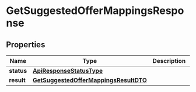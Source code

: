 

# GetSuggestedOfferMappingsResponse

## Properties

Name | Type | Description | Notes
------------ | ------------- | ------------- | -------------
**status** | [**ApiResponseStatusType**](ApiResponseStatusType.md) |  |  [optional]
**result** | [**GetSuggestedOfferMappingsResultDTO**](GetSuggestedOfferMappingsResultDTO.md) |  |  [optional]




